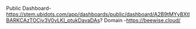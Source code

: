 Public Dashboard-https://stem.ubidots.com/app/dashboards/public/dashboard/A2B9tMYyBXtlBARKCAzTOCjv3V0vLKI_ptukDavaDAs?
Domain          -https://beewise.cloud/

